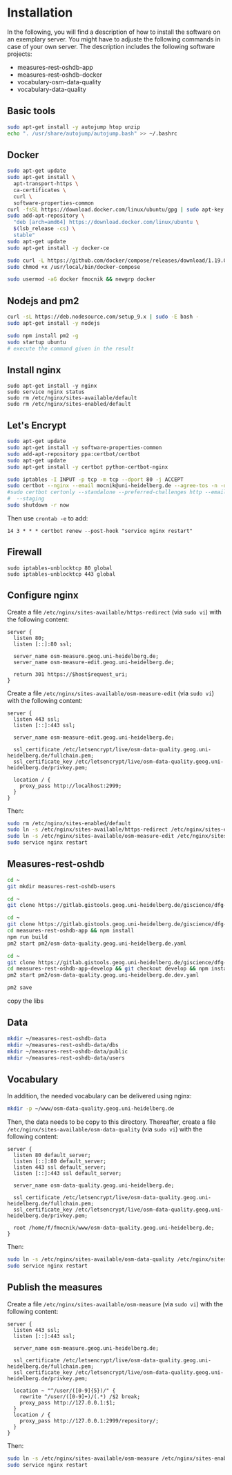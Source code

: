 # Installation

In the following, you will find a description of how to install the software on an exemplary server.  You might have to adjuste the following commands in case of your own server.  The description includes the following software projects:

* measures-rest-oshdb-app
* measures-rest-oshdb-docker
* vocabulary-osm-data-quality
* vocabulary-data-quality

## Basic tools

```bash
sudo apt-get install -y autojump htop unzip
echo ". /usr/share/autojump/autojump.bash" >> ~/.bashrc
```

## Docker

```bash
sudo apt-get update
sudo apt-get install \
  apt-transport-https \
  ca-certificates \
  curl \
  software-properties-common
curl -fsSL https://download.docker.com/linux/ubuntu/gpg | sudo apt-key add -
sudo add-apt-repository \
  "deb [arch=amd64] https://download.docker.com/linux/ubuntu \
  $(lsb_release -cs) \
  stable"
sudo apt-get update
sudo apt-get install -y docker-ce

sudo curl -L https://github.com/docker/compose/releases/download/1.19.0/docker-compose-`uname -s`-`uname -m` -o /usr/local/bin/docker-compose
sudo chmod +x /usr/local/bin/docker-compose

sudo usermod -aG docker fmocnik && newgrp docker
```

## Nodejs and pm2

```bash
curl -sL https://deb.nodesource.com/setup_9.x | sudo -E bash -
sudo apt-get install -y nodejs

sudo npm install pm2 -g
sudo startup ubuntu
# execute the command given in the result
```

## Install nginx

```batch
sudo apt-get install -y nginx
sudo service nginx status
sudo rm /etc/nginx/sites-available/default
sudo rm /etc/nginx/sites-enabled/default
```

## Let's Encrypt

```bash
sudo apt-get update
sudo apt-get install -y software-properties-common
sudo add-apt-repository ppa:certbot/certbot
sudo apt-get update
sudo apt-get install -y certbot python-certbot-nginx

sudo iptables -I INPUT -p tcp -m tcp --dport 80 -j ACCEPT
sudo certbot --nginx --email mocnik@uni-heidelberg.de --agree-tos -n -d osm-data-quality.geog.uni-heidelberg.de -d osm-measure.geog.uni-heidelberg.de -d osm-measure-edit.geog.uni-heidelberg.de
#sudo certbot certonly --standalone --preferred-challenges http --email mocnik@uni-heidelberg.de --agree-tos -n -d osm-data-quality.geog.uni-heidelberg.de -d osm-measure.geog.uni-heidelberg.de -d osm-measure-edit.geog.uni-heidelberg.de
#  --staging
sudo shutdown -r now
```

Then use `crontab -e` to add:

```
14 3 * * * certbot renew --post-hook "service nginx restart"
```

## Firewall

```batch
sudo iptables-unblocktcp 80 global
sudo iptables-unblocktcp 443 global
```

## Configure nginx

Create a file `/etc/nginx/sites-available/https-redirect` (via `sudo vi`) with the following content:

```
server {
  listen 80;
  listen [::]:80 ssl;
  
  server_name osm-measure.geog.uni-heidelberg.de;
  server_name osm-measure-edit.geog.uni-heidelberg.de;
  
  return 301 https://$host$request_uri;
}
```

Create a file `/etc/nginx/sites-available/osm-measure-edit` (via `sudo vi`) with the following content:

```
server {
  listen 443 ssl;
  listen [::]:443 ssl;
  
  server_name osm-measure-edit.geog.uni-heidelberg.de;
  
  ssl_certificate /etc/letsencrypt/live/osm-data-quality.geog.uni-heidelberg.de/fullchain.pem;
  ssl_certificate_key /etc/letsencrypt/live/osm-data-quality.geog.uni-heidelberg.de/privkey.pem;
  
  location / {
    proxy_pass http://localhost:2999;
  }
}
```

Then:

```bash
sudo rm /etc/nginx/sites-enabled/default
sudo ln -s /etc/nginx/sites-available/https-redirect /etc/nginx/sites-enabled/https-redirect
sudo ln -s /etc/nginx/sites-available/osm-measure-edit /etc/nginx/sites-enabled/osm-measure-edit
sudo service nginx restart
```

## Measures-rest-oshdb

```bash
cd ~
git mkdir measures-rest-oshdb-users

cd ~
git clone https://gitlab.gistools.geog.uni-heidelberg.de/giscience/dfg-intrinsic-data-quality/measures-rest-oshdb-docker

cd ~
git clone https://gitlab.gistools.geog.uni-heidelberg.de/giscience/dfg-intrinsic-data-quality/measures-rest-oshdb-app
cd measures-rest-oshdb-app && npm install
npm run build
pm2 start pm2/osm-data-quality.geog.uni-heidelberg.de.yaml

cd ~
git clone https://gitlab.gistools.geog.uni-heidelberg.de/giscience/dfg-intrinsic-data-quality/measures-rest-oshdb-app measures-rest-oshdb-app-develop
cd measures-rest-oshdb-app-develop && git checkout develop && npm install
pm2 start pm2/osm-data-quality.geog.uni-heidelberg.de.dev.yaml

pm2 save
```

copy the libs

## Data

```bash
mkdir ~/measures-rest-oshdb-data
mkdir ~/measures-rest-oshdb-data/dbs
mkdir ~/measures-rest-oshdb-data/public
mkdir ~/measures-rest-oshdb-data/users
```

## Vocabulary

In addition, the needed vocabulary can be delivered using nginx:

```bash
mkdir -p ~/www/osm-data-quality.geog.uni-heidelberg.de
```

Then, the data needs to be copy to this directory.  Thereafter, create a file `/etc/nginx/sites-available/osm-data-quality` (via `sudo vi`) with the following content:

```
server {
  listen 80 default_server;
  listen [::]:80 default_server;
  listen 443 ssl default_server;
  listen [::]:443 ssl default_server;

  server_name osm-data-quality.geog.uni-heidelberg.de;

  ssl_certificate /etc/letsencrypt/live/osm-data-quality.geog.uni-heidelberg.de/fullchain.pem;
  ssl_certificate_key /etc/letsencrypt/live/osm-data-quality.geog.uni-heidelberg.de/privkey.pem;
  
  root /home/f/fmocnik/www/osm-data-quality.geog.uni-heidelberg.de;
}
```

Then:

```bash
sudo ln -s /etc/nginx/sites-available/osm-data-quality /etc/nginx/sites-enabled/osm-data-quality
sudo service nginx restart
```

## Publish the measures

Create a file `/etc/nginx/sites-available/osm-measure` (via `sudo vi`) with the following content:

```
server {
  listen 443 ssl;
  listen [::]:443 ssl;

  server_name osm-measure.geog.uni-heidelberg.de;

  ssl_certificate /etc/letsencrypt/live/osm-data-quality.geog.uni-heidelberg.de/fullchain.pem;
  ssl_certificate_key /etc/letsencrypt/live/osm-data-quality.geog.uni-heidelberg.de/privkey.pem;
  
  location ~ "^/user/([0-9]{5})/" {
    rewrite ^/user/([0-9]+)/(.*) /$2 break;
    proxy_pass http://127.0.0.1:$1;
  }
  location / {
    proxy_pass http://127.0.0.1:2999/repository/;
  }
}
```

Then:

```bash
sudo ln -s /etc/nginx/sites-available/osm-measure /etc/nginx/sites-enabled/osm-measure
sudo service nginx restart
```
